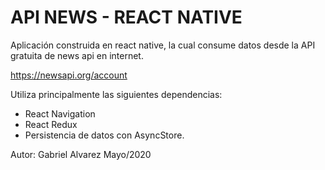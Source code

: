 # API NEWS - REACT NATIVE

Aplicación construida en react native, la cual consume datos desde la API gratuita de news api en internet.

https://newsapi.org/account

Utiliza principalmente las siguientes dependencias:

* React Navigation
* React Redux
* Persistencia de datos con AsyncStore.

Autor: Gabriel Alvarez
Mayo/2020
